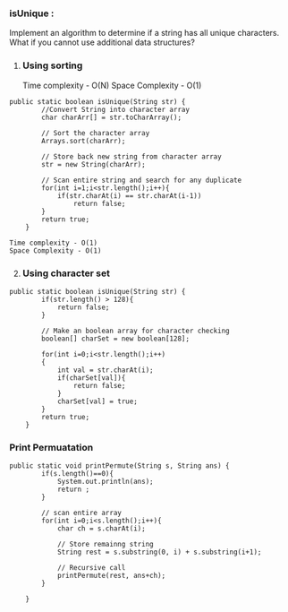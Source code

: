 ### isUnique : 
Implement an algorithm to determine if a string has all unique characters. What if you
cannot use additional data structures?

1. ### Using sorting 
    Time complexity - O(N)
    Space Complexity - O(1)

```
public static boolean isUnique(String str) {
        //Convert String into character array
        char charArr[] = str.toCharArray();

        // Sort the character array
        Arrays.sort(charArr);
        
        // Store back new string from character array
        str = new String(charArr);
    
        // Scan entire string and search for any duplicate
        for(int i=1;i<str.length();i++){
            if(str.charAt(i) == str.charAt(i-1))
                return false;
        }
        return true;
    }
```
    Time complexity - O(1)
    Space Complexity - O(1)

2. ### Using character set
```
public static boolean isUnique(String str) {
        if(str.length() > 128){
            return false;
        }
        
        // Make an boolean array for character checking
        boolean[] charSet = new boolean[128];
        
        for(int i=0;i<str.length();i++)
        {
            int val = str.charAt(i);
            if(charSet[val]){
                return false;
            }
            charSet[val] = true;
        }
        return true;
    }
```

### Print Permuatation 
```
public static void printPermute(String s, String ans) {
        if(s.length()==0){
            System.out.println(ans);
            return ;
        }

        // scan entire array
        for(int i=0;i<s.length();i++){
            char ch = s.charAt(i);

            // Store remainng string
            String rest = s.substring(0, i) + s.substring(i+1);

            // Recursive call
            printPermute(rest, ans+ch);
        }

    }
```